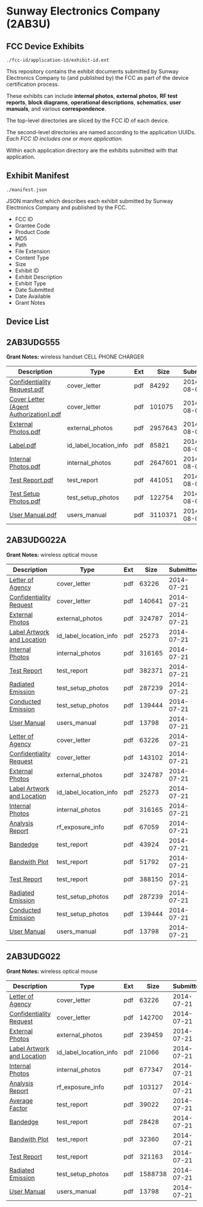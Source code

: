 # Sunway Electronics Company (2AB3U)
## FCC Device Exhibits

```
./fcc-id/application-id/exhibit-id.ext
```

This repository contains the exhibit documents submitted by Sunway Electronics Company to (and published by) the FCC as part of the device certification process.

These exhibits can include **internal photos**, **external photos**, **RF test reports**, **block diagrams**, **operational descriptions**, **schematics**, **user manuals**, and various **correspondence**.

The top-level directories are sliced by the FCC ID of each device.

The second-level directories are named according to the application UUIDs. *Each FCC ID includes one or more application.*

Within each application directory are the exhibits submitted with that application. 

## Exhibit Manifest

```
./manifest.json
```

JSON manifest which describes each exhibit submitted by Sunway Electronics Company and published by the FCC.

- FCC ID
- Grantee Code
- Product Code
- MD5
- Path
- File Extension
- Content Type
- Size
- Exhibit ID
- Exhibit Description
- Exhibit Type
- Date Submitted
- Date Available
- Grant Notes

## Device List
## 2AB3UDG555
**Grant Notes:** wireless handset CELL PHONE CHARGER

| Description | Type | Ext | Size | Submitted | Available |
| ----------- | ---- | --- | ---- | --------- | --------- |
| [Confidentiality Request.pdf](2AB3UDG555/6a7fc282aa2f480d34eb583b6f8f9275/2348885.pdf) | cover_letter | pdf | 84292 | 2014-08-06 | 2014-08-06 |
| [Cover Letter (Agent Authorization).pdf](2AB3UDG555/6a7fc282aa2f480d34eb583b6f8f9275/2348886.pdf) | cover_letter | pdf | 101075 | 2014-08-06 | 2014-08-06 |
| [External Photos.pdf](2AB3UDG555/6a7fc282aa2f480d34eb583b6f8f9275/2348877.pdf) | external_photos | pdf | 2957643 | 2014-08-06 | 2014-08-06 |
| [Label.pdf](2AB3UDG555/6a7fc282aa2f480d34eb583b6f8f9275/2348878.pdf) | id_label_location_info | pdf | 85821 | 2014-08-06 | 2014-08-06 |
| [Internal Photos.pdf](2AB3UDG555/6a7fc282aa2f480d34eb583b6f8f9275/2348879.pdf) | internal_photos | pdf | 2647601 | 2014-08-06 | 2014-08-06 |
| [Test Report.pdf](2AB3UDG555/6a7fc282aa2f480d34eb583b6f8f9275/2348882.pdf) | test_report | pdf | 441051 | 2014-08-06 | 2014-08-06 |
| [Test Setup Photos.pdf](2AB3UDG555/6a7fc282aa2f480d34eb583b6f8f9275/2348883.pdf) | test_setup_photos | pdf | 122754 | 2014-08-06 | 2014-08-06 |
| [User Manual.pdf](2AB3UDG555/6a7fc282aa2f480d34eb583b6f8f9275/2348884.pdf) | users_manual | pdf | 3110371 | 2014-08-06 | 2014-08-06 |
## 2AB3UDG022A
**Grant Notes:** wireless optical mouse

| Description | Type | Ext | Size | Submitted | Available |
| ----------- | ---- | --- | ---- | --------- | --------- |
| [Letter of Agency](2AB3UDG022A/823d24ae36b5fd0e99ab67d252a5935d/2330564.pdf) | cover_letter | pdf | 63226 | 2014-07-21 | 2014-07-21 |
| [Confidentiality Request](2AB3UDG022A/823d24ae36b5fd0e99ab67d252a5935d/2330580.pdf) | cover_letter | pdf | 140641 | 2014-07-21 | 2014-07-21 |
| [External Photos](2AB3UDG022A/823d24ae36b5fd0e99ab67d252a5935d/2330586.pdf) | external_photos | pdf | 324787 | 2014-07-21 | 2014-09-04 |
| [Label Artwork and Location](2AB3UDG022A/823d24ae36b5fd0e99ab67d252a5935d/2330587.pdf) | id_label_location_info | pdf | 25273 | 2014-07-21 | 2014-07-21 |
| [Internal Photos](2AB3UDG022A/823d24ae36b5fd0e99ab67d252a5935d/2330588.pdf) | internal_photos | pdf | 316165 | 2014-07-21 | 2014-09-04 |
| [Test Report](2AB3UDG022A/823d24ae36b5fd0e99ab67d252a5935d/2330583.pdf) | test_report | pdf | 382371 | 2014-07-21 | 2014-07-21 |
| [Radiated Emission](2AB3UDG022A/823d24ae36b5fd0e99ab67d252a5935d/2330584.pdf) | test_setup_photos | pdf | 287239 | 2014-07-21 | 2014-09-04 |
| [Conducted Emission](2AB3UDG022A/823d24ae36b5fd0e99ab67d252a5935d/2330585.pdf) | test_setup_photos | pdf | 139444 | 2014-07-21 | 2014-09-04 |
| [User Manual](2AB3UDG022A/823d24ae36b5fd0e99ab67d252a5935d/2330566.pdf) | users_manual | pdf | 13798 | 2014-07-21 | 2014-09-04 |
| [Letter of Agency](2AB3UDG022A/1e80f154d39177dcadaeaa96dc86e89a/2330564.pdf) | cover_letter | pdf | 63226 | 2014-07-21 | 2014-07-21 |
| [Confidentiality Request](2AB3UDG022A/1e80f154d39177dcadaeaa96dc86e89a/2330619.pdf) | cover_letter | pdf | 143102 | 2014-07-21 | 2014-07-21 |
| [External Photos](2AB3UDG022A/1e80f154d39177dcadaeaa96dc86e89a/2330586.pdf) | external_photos | pdf | 324787 | 2014-07-21 | 2014-09-04 |
| [Label Artwork and Location](2AB3UDG022A/1e80f154d39177dcadaeaa96dc86e89a/2330587.pdf) | id_label_location_info | pdf | 25273 | 2014-07-21 | 2014-07-21 |
| [Internal Photos](2AB3UDG022A/1e80f154d39177dcadaeaa96dc86e89a/2330588.pdf) | internal_photos | pdf | 316165 | 2014-07-21 | 2014-09-04 |
| [Analysis Report](2AB3UDG022A/1e80f154d39177dcadaeaa96dc86e89a/2330632.pdf) | rf_exposure_info | pdf | 67059 | 2014-07-21 | 2014-07-21 |
| [Bandedge](2AB3UDG022A/1e80f154d39177dcadaeaa96dc86e89a/2330624.pdf) | test_report | pdf | 43924 | 2014-07-21 | 2014-07-21 |
| [Bandwith Plot](2AB3UDG022A/1e80f154d39177dcadaeaa96dc86e89a/2330625.pdf) | test_report | pdf | 51792 | 2014-07-21 | 2014-07-21 |
| [Test Report](2AB3UDG022A/1e80f154d39177dcadaeaa96dc86e89a/2330626.pdf) | test_report | pdf | 388150 | 2014-07-21 | 2014-07-21 |
| [Radiated Emission](2AB3UDG022A/1e80f154d39177dcadaeaa96dc86e89a/2330584.pdf) | test_setup_photos | pdf | 287239 | 2014-07-21 | 2014-09-04 |
| [Conducted Emission](2AB3UDG022A/1e80f154d39177dcadaeaa96dc86e89a/2330585.pdf) | test_setup_photos | pdf | 139444 | 2014-07-21 | 2014-09-04 |
| [User Manual](2AB3UDG022A/1e80f154d39177dcadaeaa96dc86e89a/2330566.pdf) | users_manual | pdf | 13798 | 2014-07-21 | 2014-09-04 |
## 2AB3UDG022
**Grant Notes:** wireless optical mouse

| Description | Type | Ext | Size | Submitted | Available |
| ----------- | ---- | --- | ---- | --------- | --------- |
| [Letter of Agency](2AB3UDG022/abbf860b0c5f61373a905e7f1f4eaad9/2330564.pdf) | cover_letter | pdf | 63226 | 2014-07-21 | 2014-07-21 |
| [Confidentiality Request](2AB3UDG022/abbf860b0c5f61373a905e7f1f4eaad9/2330565.pdf) | cover_letter | pdf | 142700 | 2014-07-21 | 2014-07-21 |
| [External Photos](2AB3UDG022/abbf860b0c5f61373a905e7f1f4eaad9/2330575.pdf) | external_photos | pdf | 239459 | 2014-07-21 | 2014-09-04 |
| [Label Artwork and Location](2AB3UDG022/abbf860b0c5f61373a905e7f1f4eaad9/2330577.pdf) | id_label_location_info | pdf | 21066 | 2014-07-21 | 2014-07-21 |
| [Internal Photos](2AB3UDG022/abbf860b0c5f61373a905e7f1f4eaad9/2330576.pdf) | internal_photos | pdf | 677347 | 2014-07-21 | 2014-09-04 |
| [Analysis Report](2AB3UDG022/abbf860b0c5f61373a905e7f1f4eaad9/2330578.pdf) | rf_exposure_info | pdf | 103127 | 2014-07-21 | 2014-07-21 |
| [Average Factor](2AB3UDG022/abbf860b0c5f61373a905e7f1f4eaad9/2330570.pdf) | test_report | pdf | 39022 | 2014-07-21 | 2014-07-21 |
| [Bandedge](2AB3UDG022/abbf860b0c5f61373a905e7f1f4eaad9/2330571.pdf) | test_report | pdf | 28428 | 2014-07-21 | 2014-07-21 |
| [Bandwith Plot](2AB3UDG022/abbf860b0c5f61373a905e7f1f4eaad9/2330572.pdf) | test_report | pdf | 32360 | 2014-07-21 | 2014-07-21 |
| [Test Report](2AB3UDG022/abbf860b0c5f61373a905e7f1f4eaad9/2330573.pdf) | test_report | pdf | 321163 | 2014-07-21 | 2014-07-21 |
| [Radiated Emission](2AB3UDG022/abbf860b0c5f61373a905e7f1f4eaad9/2330574.pdf) | test_setup_photos | pdf | 1588738 | 2014-07-21 | 2014-09-04 |
| [User Manual](2AB3UDG022/abbf860b0c5f61373a905e7f1f4eaad9/2330566.pdf) | users_manual | pdf | 13798 | 2014-07-21 | 2014-09-04 |
